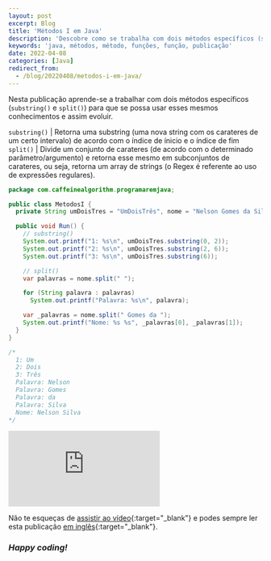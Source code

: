 ```yaml
---
layout: post
excerpt: Blog
title: 'Métodos I em Java'
description: 'Descobre como se trabalha com dois métodos específicos (substring() e split()) na linguagem de programação Java. Obtém respostas às tuas dúvidas com a teoria e os exemplos apresentados.'
keywords: 'java, métodos, método, funções, função, publicação'
date: 2022-04-08
categories: [Java]
redirect_from:
  - /blog/20220408/metodos-i-em-java/
---
```


Nesta publicação aprende-se a trabalhar com dois métodos específicos (`substring()` e `split()`) para que se possa usar esses mesmos conhecimentos e assim evoluir.

`substring()` | Retorna uma substring (uma nova string com os carateres de um certo intervalo) de acordo com o índice de ínicio e o índice de fim
`split()` | Divide um conjunto de carateres (de acordo com o determinado parâmetro/argumento) e retorna esse mesmo em subconjuntos de carateres, ou seja, retorna um array de strings (o Regex é referente ao uso de expressões regulares).

```java
package com.caffeinealgorithm.programaremjava;

public class MetodosI {
  private String umDoisTres = "UmDoisTrês", nome = "Nelson Gomes da Silva";

  public void Run() {
    // substring()
    System.out.printf("1: %s\n", umDoisTres.substring(0, 2));
    System.out.printf("2: %s\n", umDoisTres.substring(2, 6));
    System.out.printf("3: %s\n", umDoisTres.substring(6));

    // split()
    var palavras = nome.split(" ");

    for (String palavra : palavras)
      System.out.printf("Palavra: %s\n", palavra);

    var _palavras = nome.split(" Gomes da ");
    System.out.printf("Nome: %s %s", _palavras[0], _palavras[1]);
  }
}

/*
  1: Um
  2: Dois
  3: Três
  Palavra: Nelson
  Palavra: Gomes
  Palavra: da
  Palavra: Silva
  Nome: Nelson Silva
*/
```

<div class="video-container">
  <iframe src="https://www.youtube.com/embed/TAKYXCKl4VE" frameborder="0" allowfullscreen></iframe>
</div>

Não te esqueças de [assistir ao vídeo](https://youtu.be/TAKYXCKl4VE){:target="\_blank"} e podes sempre ler esta publicação [em inglês](https://nelsonsilvadev.com/blog/methods-i-in-java/){:target="\_blank"}.

### _Happy coding!_
